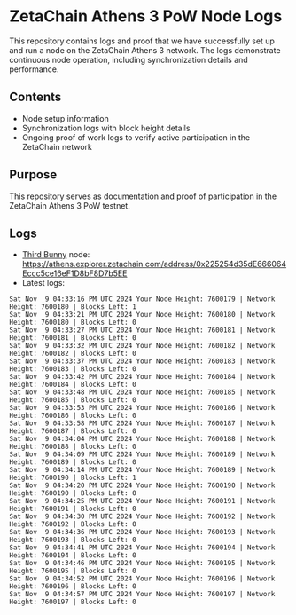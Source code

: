 # ZetaChain Athens 3 PoW Node Logs
This repository contains logs and proof that we have successfully set up and run a node on the ZetaChain Athens 3 network. The logs demonstrate continuous node operation, including synchronization details and performance.

## Contents
- Node setup information
- Synchronization logs with block height details
- Ongoing proof of work logs to verify active participation in the ZetaChain network

## Purpose
This repository serves as documentation and proof of participation in the ZetaChain Athens 3 PoW testnet.

## Logs

- [Third Bunny](https://thirdbunny.xyz/) node: https://athens.explorer.zetachain.com/address/0x225254d35dE666064Eccc5ce16eF1D8bF8D7b5EE
- Latest logs:
```
Sat Nov  9 04:33:16 PM UTC 2024 Your Node Height: 7600179 | Network Height: 7600180 | Blocks Left: 1
Sat Nov  9 04:33:21 PM UTC 2024 Your Node Height: 7600180 | Network Height: 7600180 | Blocks Left: 0
Sat Nov  9 04:33:27 PM UTC 2024 Your Node Height: 7600181 | Network Height: 7600181 | Blocks Left: 0
Sat Nov  9 04:33:32 PM UTC 2024 Your Node Height: 7600182 | Network Height: 7600182 | Blocks Left: 0
Sat Nov  9 04:33:37 PM UTC 2024 Your Node Height: 7600183 | Network Height: 7600183 | Blocks Left: 0
Sat Nov  9 04:33:42 PM UTC 2024 Your Node Height: 7600184 | Network Height: 7600184 | Blocks Left: 0
Sat Nov  9 04:33:48 PM UTC 2024 Your Node Height: 7600185 | Network Height: 7600185 | Blocks Left: 0
Sat Nov  9 04:33:53 PM UTC 2024 Your Node Height: 7600186 | Network Height: 7600186 | Blocks Left: 0
Sat Nov  9 04:33:58 PM UTC 2024 Your Node Height: 7600187 | Network Height: 7600187 | Blocks Left: 0
Sat Nov  9 04:34:04 PM UTC 2024 Your Node Height: 7600188 | Network Height: 7600188 | Blocks Left: 0
Sat Nov  9 04:34:09 PM UTC 2024 Your Node Height: 7600189 | Network Height: 7600189 | Blocks Left: 0
Sat Nov  9 04:34:14 PM UTC 2024 Your Node Height: 7600189 | Network Height: 7600190 | Blocks Left: 1
Sat Nov  9 04:34:20 PM UTC 2024 Your Node Height: 7600190 | Network Height: 7600190 | Blocks Left: 0
Sat Nov  9 04:34:25 PM UTC 2024 Your Node Height: 7600191 | Network Height: 7600191 | Blocks Left: 0
Sat Nov  9 04:34:30 PM UTC 2024 Your Node Height: 7600192 | Network Height: 7600192 | Blocks Left: 0
Sat Nov  9 04:34:36 PM UTC 2024 Your Node Height: 7600193 | Network Height: 7600193 | Blocks Left: 0
Sat Nov  9 04:34:41 PM UTC 2024 Your Node Height: 7600194 | Network Height: 7600194 | Blocks Left: 0
Sat Nov  9 04:34:46 PM UTC 2024 Your Node Height: 7600195 | Network Height: 7600195 | Blocks Left: 0
Sat Nov  9 04:34:52 PM UTC 2024 Your Node Height: 7600196 | Network Height: 7600196 | Blocks Left: 0
Sat Nov  9 04:34:57 PM UTC 2024 Your Node Height: 7600197 | Network Height: 7600197 | Blocks Left: 0
```
